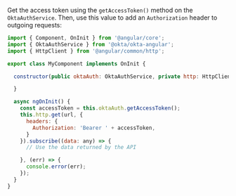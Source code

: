Get the access token using the `getAccessToken()` method on the `OktaAuthService`. Then, use this value to add an `Authorization` header to outgoing requests:

```javascript
import { Component, OnInit } from '@angular/core';
import { OktaAuthService } from '@okta/okta-angular';
import { HttpClient } from '@angular/common/http';

export class MyComponent implements OnInit {

  constructor(public oktaAuth: OktaAuthService, private http: HttpClient) {

  }

  async ngOnInit() {
    const accessToken = this.oktaAuth.getAccessToken();
    this.http.get(url, {
      headers: {
        Authorization: 'Bearer ' + accessToken,
      }
    }).subscribe((data: any) => {
      // Use the data returned by the API

    }, (err) => {
      console.error(err);
    });
  }
}
```
